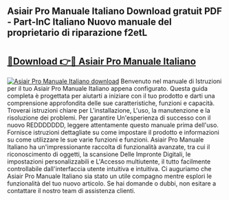 ## Asiair Pro Manuale Italiano Download gratuit PDF - Part-lnC Italiano Nuovo manuale del proprietario di riparazione f2etL

# <h2><a href="http://dfcyfok.blite.top/?on=Asiair+Pro+Manuale+Italiano">🔗Download 👉🔴 Asiair Pro Manuale Italiano</a></h2>

[![Asiair Pro Manuale Italiano download](https://i.imgur.com/lujVjoI.png)](http://dfcyfok.blite.top/?on=Asiair+Pro+Manuale+Italiano)
Benvenuto nel manuale di Istruzioni per il tuo Asiair Pro Manuale Italiano appena configurato. Questa guida completa è progettata per aiutarti a iniziare con il tuo prodotto e darti una comprensione approfondita delle sue caratteristiche, funzioni e capacità. Troverai istruzioni chiare per L'installazione, L'uso, la manutenzione e la risoluzione dei problemi. Per garantire Un'esperienza di successo con il nuovo REDDDDDDD, leggere attentamente questo manuale prima dell'uso. Fornisce istruzioni dettagliate su come impostare il prodotto e informazioni su come utilizzare le sue varie funzioni e funzioni. Asiair Pro Manuale Italiano ha un'impressionante raccolta di funzionalità avanzate, tra cui il riconoscimento di oggetti, la scansione Delle Impronte Digitali, le impostazioni personalizzabili e L'Accesso multiutente, il tutto facilmente controllabile dall'interfaccia utente intuitiva e intuitiva. Ci auguriamo che Asiair Pro Manuale Italiano sia stato un utile compagno mentre esplori le funzionalità del tuo nuovo articolo. Se hai domande o dubbi, non esitare a contattare il nostro team di assistenza clienti.
